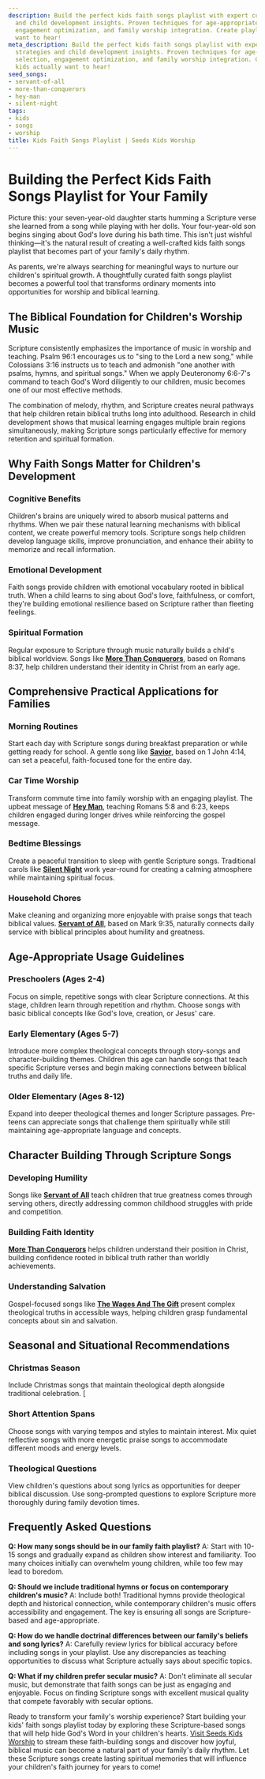 ```yaml
---
description: Build the perfect kids faith songs playlist with expert curation strategies
  and child development insights. Proven techniques for age-appropriate selection,
  engagement optimization, and family worship integration. Create playlists kids actually
  want to hear!
meta_description: Build the perfect kids faith songs playlist with expert curation
  strategies and child development insights. Proven techniques for age-appropriate
  selection, engagement optimization, and family worship integration. Create playlists
  kids actually want to hear!
seed_songs:
- servant-of-all
- more-than-conquerors
- hey-man
- silent-night
tags:
- kids
- songs
- worship
title: Kids Faith Songs Playlist | Seeds Kids Worship
---
```

# Building the Perfect Kids Faith Songs Playlist for Your Family

Picture this: your seven-year-old daughter starts humming a Scripture verse she learned from a song while playing with her dolls. Your four-year-old son begins singing about God's love during his bath time. This isn't just wishful thinking—it's the natural result of creating a well-crafted kids faith songs playlist that becomes part of your family's daily rhythm.

As parents, we're always searching for meaningful ways to nurture our children's spiritual growth. A thoughtfully curated faith songs playlist becomes a powerful tool that transforms ordinary moments into opportunities for worship and biblical learning.

## The Biblical Foundation for Children's Worship Music

Scripture consistently emphasizes the importance of music in worship and teaching. Psalm 96:1 encourages us to "sing to the Lord a new song," while Colossians 3:16 instructs us to teach and admonish "one another with psalms, hymns, and spiritual songs." When we apply Deuteronomy 6:6-7's command to teach God's Word diligently to our children, music becomes one of our most effective methods.

The combination of melody, rhythm, and Scripture creates neural pathways that help children retain biblical truths long into adulthood. Research in child development shows that musical learning engages multiple brain regions simultaneously, making Scripture songs particularly effective for memory retention and spiritual formation.

## Why Faith Songs Matter for Children's Development

### Cognitive Benefits
Children's brains are uniquely wired to absorb musical patterns and rhythms. When we pair these natural learning mechanisms with biblical content, we create powerful memory tools. Scripture songs help children develop language skills, improve pronunciation, and enhance their ability to memorize and recall information.

### Emotional Development
Faith songs provide children with emotional vocabulary rooted in biblical truth. When a child learns to sing about God's love, faithfulness, or comfort, they're building emotional resilience based on Scripture rather than fleeting feelings.

### Spiritual Formation
Regular exposure to Scripture through music naturally builds a child's biblical worldview. Songs like [**More Than Conquerors**](https://seedskidsworship.com/product/more-than-conquerors-romans-837/), based on Romans 8:37, help children understand their identity in Christ from an early age.

## Comprehensive Practical Applications for Families

### Morning Routines
Start each day with Scripture songs during breakfast preparation or while getting ready for school. A gentle song like [**Savior**](https://seedskidsworship.com/product/savior-1-john-414/), based on 1 John 4:14, can set a peaceful, faith-focused tone for the entire day.

### Car Time Worship
Transform commute time into family worship with an engaging playlist. The upbeat message of [**Hey Man**](https://seedskidsworship.com/product/hey-man-romans-58-623/), teaching Romans 5:8 and 6:23, keeps children engaged during longer drives while reinforcing the gospel message.

### Bedtime Blessings
Create a peaceful transition to sleep with gentle Scripture songs. Traditional carols like [**Silent Night**](https://seedskidsworship.com/product/silent-night-2/) work year-round for creating a calming atmosphere while maintaining spiritual focus.

### Household Chores
Make cleaning and organizing more enjoyable with praise songs that teach biblical values. [**Servant of All**](https://seedskidsworship.com/product/servant-of-all-mark-935/), based on Mark 9:35, naturally connects daily service with biblical principles about humility and greatness.

## Age-Appropriate Usage Guidelines

### Preschoolers (Ages 2-4)
Focus on simple, repetitive songs with clear Scripture connections. At this stage, children learn through repetition and rhythm. Choose songs with basic biblical concepts like God's love, creation, or Jesus' care.

### Early Elementary (Ages 5-7)
Introduce more complex theological concepts through story-songs and character-building themes. Children this age can handle songs that teach specific Scripture verses and begin making connections between biblical truths and daily life.

### Older Elementary (Ages 8-12)
Expand into deeper theological themes and longer Scripture passages. Pre-teens can appreciate songs that challenge them spiritually while still maintaining age-appropriate language and concepts.

## Character Building Through Scripture Songs

### Developing Humility
Songs like [**Servant of All**](https://seedskidsworship.com/product/servant-of-all-mark-935/) teach children that true greatness comes through serving others, directly addressing common childhood struggles with pride and competition.

### Building Faith Identity
[**More Than Conquerors**](https://seedskidsworship.com/product/more-than-conquerors-romans-837/) helps children understand their position in Christ, building confidence rooted in biblical truth rather than worldly achievements.

### Understanding Salvation
Gospel-focused songs like [**The Wages And The Gift**](https://seedskidsworship.com/product/the-wages-and-the-gift-romans/) present complex theological truths in accessible ways, helping children grasp fundamental concepts about sin and salvation.

## Seasonal and Situational Recommendations

### Christmas Season
Include Christmas songs that maintain theological depth alongside traditional celebration. [

### Short Attention Spans
Choose songs with varying tempos and styles to maintain interest. Mix quiet reflective songs with more energetic praise songs to accommodate different moods and energy levels.

### Theological Questions
View children's questions about song lyrics as opportunities for deeper biblical discussion. Use song-prompted questions to explore Scripture more thoroughly during family devotion times.

## Frequently Asked Questions

**Q: How many songs should be in our family faith playlist?**
A: Start with 10-15 songs and gradually expand as children show interest and familiarity. Too many choices initially can overwhelm young children, while too few may lead to boredom.

**Q: Should we include traditional hymns or focus on contemporary children's music?**
A: Include both! Traditional hymns provide theological depth and historical connection, while contemporary children's music offers accessibility and engagement. The key is ensuring all songs are Scripture-based and age-appropriate.

**Q: How do we handle doctrinal differences between our family's beliefs and song lyrics?**
A: Carefully review lyrics for biblical accuracy before including songs in your playlist. Use any discrepancies as teaching opportunities to discuss what Scripture actually says about specific topics.

**Q: What if my children prefer secular music?**
A: Don't eliminate all secular music, but demonstrate that faith songs can be just as engaging and enjoyable. Focus on finding Scripture songs with excellent musical quality that compete favorably with secular options.

Ready to transform your family's worship experience? Start building your kids' faith songs playlist today by exploring these Scripture-based songs that will help hide God's Word in your children's hearts. [Visit Seeds Kids Worship](https://seedskidsworship.com/) to stream these faith-building songs and discover how joyful, biblical music can become a natural part of your family's daily rhythm. Let these Scripture songs create lasting spiritual memories that will influence your children's faith journey for years to come!

<script type="application/ld+json">
{
  "@context": "https://schema.org",
  "@type": "Article",
  "headline": "Kids Faith Songs Playlist",
  "author": {
    "@type": "Organization",
    "name": "Seeds Kids Worship"
  },
  "publisher": {
    "@type": "Organization",
    "name": "Seeds Kids Worship",
    "logo": {
      "@type": "ImageObject",
      "url": "https://seedskidsworship.com/logo.png"
    }
  },
  "datePublished": "2025-09-05T11:49:36.800481",
  "dateModified": "2025-09-05T11:49:36.800511",
  "description": "Build the perfect kids faith songs playlist with expert curation strategies and child development insights. Proven techniques for age-appropriate selection, eng",
  "mainEntityOfPage": {
    "@type": "WebPage",
    "@id": "https://seedskidsworship.com/activities/kids-faith-songs-playlist/"
  }
}
</script>

<script type="application/ld+json">
{
  "@context": "https://schema.org",
  "@type": "Product",
  "name": "Servant of All",
  "description": "A song about serving others and being great through humility",
  "url": "https://seedskidsworship.com/product/servant-of-all-mark-935/",
  "brand": {
    "@type": "Brand",
    "name": "Seeds Kids Worship"
  },
  "category": "Children's Christian Music",
  "album": "The Power of Encouragement"
}
</script>

<script type="application/ld+json">
{
  "@context": "https://schema.org",
  "@type": "Product",
  "name": "More Than Conquerors",
  "description": "Powerful song declaring God as mighty to save and rejoicing over us from Zephaniah 3:17",
  "url": "https://seedskidsworship.com/product/more-than-conquerors-romans-837/",
  "brand": {
    "@type": "Brand",
    "name": "Seeds Kids Worship"
  },
  "category": "Children's Christian Music",
  "album": "Seeds of Character"
}
</script>

<script type="application/ld+json">
{
  "@context": "https://schema.org",
  "@type": "Product",
  "name": "Hey Man",
  "description": "Gospel message song about God's love and the gift of eternal life from Romans 5:8 & 6:23",
  "url": "https://seedskidsworship.com/product/hey-man-romans-58-623/",
  "brand": {
    "@type": "Brand",
    "name": "Seeds Kids Worship"
  },
  "category": "Children's Christian Music",
  "album": "Seeds of Faith / Seeds of Easter EP"
}
</script>

<script type="application/ld+json">
{
  "@context": "https://schema.org",
  "@type":
